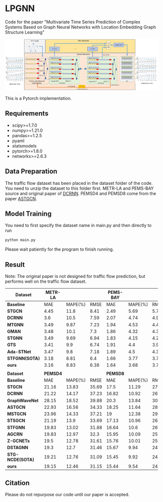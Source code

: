 # LPGNN
Code for the paper "Multivariate Time Series Prediction of Complex Systems Based on Graph Neural Networks with Location Embedding Graph Structure Learning"

![LPGNN](figures/model_architecture.jpg "Model Architecture")

This is a Pytorch implementation.
## Requirements
- scipy>=1.7.0
- numpy>=1.21.0
- pandas>=1.2.5
- pyaml
- statsmodels
- pytorch>=1.8.0
- networkx>=2.6.3

## Data Preparation
The traffic flow dataset has been placed in the dataset folder of the code. You need to unzip the dataset to this folder first. 
METR-LA and PEMS-BAY source and original paper of [DCRNN](https://github.com/liyaguang/DCRNN). 
PEMSD4 and PEMSD8 come from the paper [ASTGCN](https://github.com/Davidham3/ASTGCN).

## Model Training

You need to first specify the dataset name in main.py and then directly to run
```bash
python main.py
```
Please wait patiently for the program to finish running.

## Result
Note: The original paper is not designed for traffic flow prediction, but performs well on the traffic flow dataset.

| **Dataset**        | **METR-LA** |       |       | **PEMS-BAY** |       |       |
|--------------------|-------------|-------|-------|--------------|-------|-------|
| **Baseline**       | MAE         |MAPE(%)| RMSE  | MAE          |MAPE(%)| RMSE  |
| **STGCN**          | 4.45        | 11.8  | 8.41  | 2.49         | 5.69  | 5.79  |
| **DCRNN**          | 3.6         | 10.5  | 7.59  | 2.07         | 4.74  | 4.9   |
| **MTGNN**          | 3.49        | 9.87  | 7.23  | 1.94         | 4.53  | 4.49  |
| **GMAN**           | 3.48        | 10.1  | 7.3   | 1.86         | 4.32  | 4.31  |
| **STGNN**          | 3.49        | 9.69  | 6.94  | 1.83         | 4.15  | 4.2   |
| **GTS**            | 3.41        | 9.9   | 6.74  | 1.91         | 4.4   | 3.97  |
| **Ada-STNet**      | 3.47        | 9.8   | 7.18  | 1.89         | 4.5   | 4.36  |
| **STFGNN(SOTA)**   | 3.18        | 8.81  | 6.4   | 1.66         | 3.77  | 3.74  |
| **ours**           | 3.16        | 8.83  | 6.38  | 1.64         | 3.68  | 3.72  |
|                    |             |       |       |              |       |       |
| **Dataset**        | **PEMSD4**  |       |       | **PEMSD8**   |       |       |
| **Baseline**       | MAE         |MAPE(%)| RMSE  | MAE          |MAPE(%)| RMSE  |
| **STGCN**          | 21.16       | 13.83 | 35.69 | 17.5         | 11.29 | 27.09 |
| **DCRNN**          | 21.22       | 14.17 | 37.23 | 16.82        | 10.92 | 26.36 |
| **GraphWaveNet**   | 28.15       | 18.52 | 39.88 | 20.3         | 13.84 | 30.82 |
| **ASTGCN**         | 22.93       | 16.56 | 34.33 | 18.25        | 11.64 | 28.06 |
| **MSTGCN**         | 23.96       | 14.33 | 37.21 | 19           | 12.38 | 29.15 |
| **STSGCN**         | 21.19       | 13.9  | 33.69 | 17.13        | 10.96 | 26.86 |
| **STFGNN**         | 19.83       | 13.02 | 31.88 | 16.64        | 10.6  | 26.22 |
| **AGCRN**          | 19.83       | 12.97 | 32.3  | 15.95        | 10.09 | 25.22 |
| **Z-GCNETs**       | 19.5        | 12.78 | 31.61 | 15.76        | 10.01 | 25.11 |
| **DSTAGNN**        | 19.3        | 12.7  | 31.46 | 15.67        | 9.94  | 24.77 |
| **STG-NCDE(SOTA)** | 19.21       | 12.76 | 31.09 | 15.45        | 9.92  | 24.81 |
| **ours**           | 19.15       | 12.46 | 31.15 | 15.44        | 9.54  | 24.56 |




## Citation
Please do not repurpose our code until our paper is accepted.
